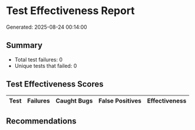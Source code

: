 # Test Effectiveness Report
Generated: 2025-08-24 00:14:00

## Summary
- Total test failures: 0
- Unique tests that failed: 0

## Test Effectiveness Scores
| Test | Failures | Caught Bugs | False Positives | Effectiveness |
|------|----------|-------------|-----------------|---------------|

## Recommendations